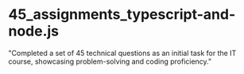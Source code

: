 # 45_assignments_typescript-and-node.js
"Completed a set of 45 technical questions as an initial task for the IT course, showcasing problem-solving and coding proficiency."
